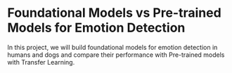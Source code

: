 # Foundational Models vs Pre-trained Models for Emotion Detection
In this project, we will build foundational models for emotion detection in humans and dogs and compare their performance with Pre-trained models with Transfer Learning.
